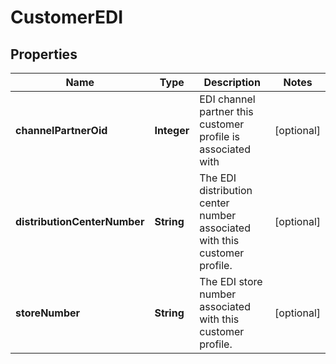

# CustomerEDI


## Properties

| Name | Type | Description | Notes |
|------------ | ------------- | ------------- | -------------|
|**channelPartnerOid** | **Integer** | EDI channel partner this customer profile is associated with |  [optional] |
|**distributionCenterNumber** | **String** | The EDI distribution center number associated with this customer profile. |  [optional] |
|**storeNumber** | **String** | The EDI store number associated with this customer profile. |  [optional] |



